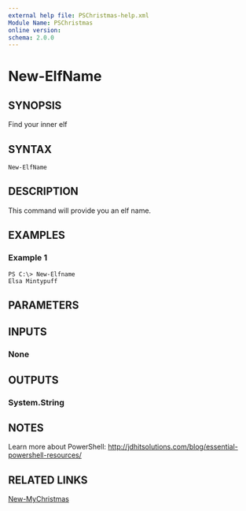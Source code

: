 ```yaml
---
external help file: PSChristmas-help.xml
Module Name: PSChristmas
online version: 
schema: 2.0.0
---
```


# New-ElfName

## SYNOPSIS
Find your inner elf

## SYNTAX

```
New-ElfName
```

## DESCRIPTION
This command will provide you an elf name.

## EXAMPLES

### Example 1
```
PS C:\> New-Elfname
Elsa Mintypuff
```


## PARAMETERS

## INPUTS

### None


## OUTPUTS

### System.String

## NOTES
Learn more about PowerShell: http://jdhitsolutions.com/blog/essential-powershell-resources/

## RELATED LINKS
[New-MyChristmas]()
